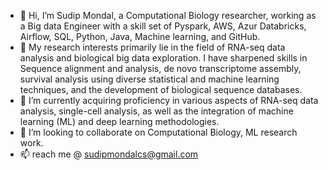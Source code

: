 - 👋 Hi, I’m Sudip Mondal, a Computational Biology researcher, working as a Big data Engineer with a skill set of Pyspark, AWS, Azur Databricks, Airflow, SQL, Python, Java, Machine learning, and GitHub.
- 👀 My research interests primarily lie in the field of RNA-seq data analysis and biological big data exploration. I have sharpened skills in Sequence alignment and analysis, de novo transcriptome assembly, survival analysis using diverse statistical and machine learning techniques, and the development of biological sequence databases.
- 🌱 I’m currently acquiring proficiency in various aspects of RNA-seq data analysis, single-cell analysis, as well as the integration of machine learning (ML) and deep learning methodologies.
- 💞️ I’m looking to collaborate on Computational Biology, ML research work.
- 📫 reach me @ sudipmondalcs@gmail.com

<!---
sudipmondalcse/sudipmondalcse is a ✨ special ✨ repository because its `README.md` (this file) appears on your GitHub profile.
You can click the Preview link to take a look at your changes.
--->
